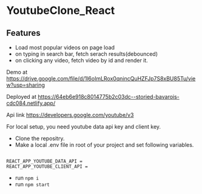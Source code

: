 # YoutubeClone_React

## Features

- Load most popular videos on page load
- on typing in search bar, fetch serach results(debounced)
- on clicking any video, fetch video by id and render it.
  
Demo at https://drive.google.com/file/d/1l6oImLRox0qnincQuHZFJp7S8xBU85Tu/view?usp=sharing

Deployed at https://64eb6e918c8014775b2c03dc--storied-bavarois-cdc084.netlify.app/

Api link https://developers.google.com/youtube/v3

For local setup, you need youtube data api key and client key. 

- Clone the repositry.
- Make a local .env file in root of your project and set following variables.
  
```

REACT_APP_YOUTUBE_DATA_API =
REACT_APP_YOUTUBE_CLIENT_API =

```
- run ` npm i `
- run ` npm start `
